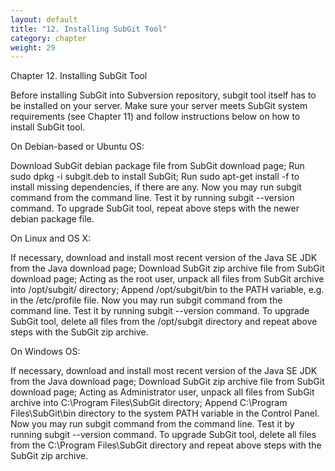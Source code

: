 ```yaml
---
layout: default
title: "12. Installing SubGit Tool"
category: chapter
weight: 29
---
```

Chapter 12. Installing SubGit Tool

Before installing SubGit into Subversion repository, subgit tool itself has to be installed on your server. Make sure your server meets SubGit system requirements (see Chapter 11) and follow instructions below on how to install SubGit tool.

On Debian-based or Ubuntu OS:

Download SubGit debian package file from SubGit download page;
Run sudo dpkg -i subgit.deb to install SubGit;
Run sudo apt-get install -f to install missing dependencies, if there are any.
Now you may run subgit command from the command line. Test it by running subgit --version command. To upgrade SubGit tool, repeat above steps with the newer debian package file.

On Linux and OS X:

If necessary, download and install most recent version of the Java SE JDK from the Java download page;
Download SubGit zip archive file from SubGit download page;
Acting as the root user, unpack all files from SubGit archive into /opt/subgit/ directory;
Append /opt/subgit/bin to the PATH variable, e.g. in the /etc/profile file.
Now you may run subgit command from the command line. Test it by running subgit --version command. To upgrade SubGit tool, delete all files from the /opt/subgit directory and repeat above steps with the SubGit zip archive.

On Windows OS:

If necessary, download and install most recent version of the Java SE JDK from the Java download page;
Download SubGit zip archive file from SubGit download page;
Acting as Administrator user, unpack all files from SubGit archive into C:\Program Files\SubGit directory;
Append C:\Program Files\SubGit\bin directory to the system PATH variable in the Control Panel.
Now you may run subgit command from the command line. Test it by running subgit --version command. To upgrade SubGit tool, delete all files from the C:\Program Files\SubGit directory and repeat above steps with the SubGit zip archive.